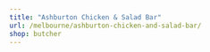 ```yaml
---
title: "Ashburton Chicken & Salad Bar"
url: /melbourne/ashburton-chicken-and-salad-bar/
shop: butcher
---
```

